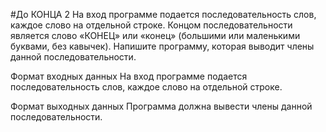 #До КОНЦА 2
На вход программе подается последовательность слов, каждое слово на отдельной строке. Концом последовательности является слово «КОНЕЦ» или «конец» (большими или маленькими буквами, без кавычек). Напишите программу, которая выводит члены данной последовательности.

Формат входных данных
На вход программе подается последовательность слов, каждое слово на отдельной строке.

Формат выходных данных
Программа должна вывести члены данной последовательности.